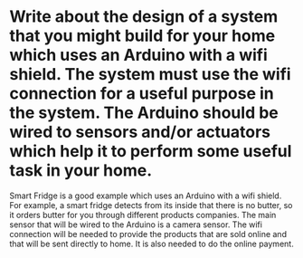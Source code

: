 #  Write about the design of a system that you might build for your home which uses an Arduino with a wifi shield. The system must use the wifi connection for a useful purpose in the system. The Arduino should be wired to sensors and/or actuators which help it to perform some useful task in your home.


Smart Fridge is a good example which uses an Arduino with a wifi shield. For example, a smart fridge detects from its inside that 
there is no butter, so it orders butter for you through different products companies. The main sensor that will be wired to the Arduino is a camera sensor. 
The wifi connection will be needed to provide the products that are sold online and that will be sent directly to home. It is also needed to do the online payment.
